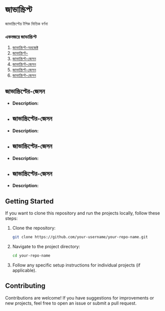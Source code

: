
# জাভাস্ক্রিপ্ট

জাভাস্ক্রিপ্টের টপিক ভিত্তিক বর্ণনা

### একনজরে জাভাস্ক্রিপ্ট

1. [জাভাস্ক্রিপ্ট-অবজেক্ট](#জাভাস্ক্রিপ্টের-জেসন)
2. [জাভাস্ক্রিপ্ট-](#জাভাস্ক্রিপ্টের-জেসন)
3. [জাভাস্ক্রিপ্ট-জেসন](#জাভাস্ক্রিপ্টের-জেসন)
4. [জাভাস্ক্রিপ্ট-জেসন](#জাভাস্ক্রিপ্টের-জেসন)
5. [জাভাস্ক্রিপ্ট-জেসন](#জাভাস্ক্রিপ্টের-জেসন)
6. [জাভাস্ক্রিপ্ট-জেসন](#জাভাস্ক্রিপ্টের-জেসন)



  ## জাভাস্ক্রিপ্টের-জেসন
- **Description:**

- ## জাভাস্ক্রিপ্টের-জেসন
- **Description:**

- ## জাভাস্ক্রিপ্টের-জেসন
- **Description:**

- ## জাভাস্ক্রিপ্টের-জেসন
- **Description:** 

## Getting Started

If you want to clone this repository and run the projects locally, follow these steps:

1. Clone the repository:
   ```bash
   git clone https://github.com/your-username/your-repo-name.git
   ```

2. Navigate to the project directory:
   ```bash
   cd your-repo-name
   ```

3. Follow any specific setup instructions for individual projects (if applicable).

## Contributing

Contributions are welcome! If you have suggestions for improvements or new projects, feel free to open an issue or submit a pull request.
